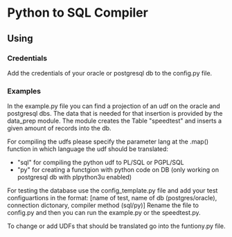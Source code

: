 # Python to SQL Compiler
## Using
### Credentials
Add the credentials of your oracle or postgresql db to the config.py file.
### Examples
In the example.py file you can find a projection of an udf on the oracle and postgresql dbs. 
The data that is needed for that insertion is provided by the data_prep module. 
The module creates the Table "speedtest" and inserts a given amount of records into the db.

For compiling the udfs please specify the parameter lang at the .map() function in which language the udf should be translated:
- "sql" for compiling the python udf to PL/SQL or PGPL/SQL
- "py" for creating a functgion with python code on DB (only working on postgresql db with plpython3u enabled)

For testing the database use the config_template.py file and add your test configuartions in the format:
[name of test, name of db (postgres/oracle), connection dictonary, compiler method (sql/py)]
Rename the file to config.py and then you can run the example.py or the speedtest.py.

To change or add UDFs that should be translated go into the funtiony.py file.